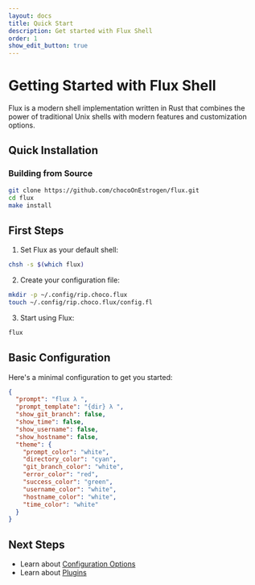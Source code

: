 ```yaml
---
layout: docs
title: Quick Start
description: Get started with Flux Shell
order: 1
show_edit_button: true
---
```


# Getting Started with Flux Shell

Flux is a modern shell implementation written in Rust that combines the power of traditional Unix shells with modern features and customization options.

## Quick Installation

### Building from Source
```bash
git clone https://github.com/chocoOnEstrogen/flux.git
cd flux
make install
```

## First Steps

1. Set Flux as your default shell:
```bash
chsh -s $(which flux)
```

2. Create your configuration file:
```bash
mkdir -p ~/.config/rip.choco.flux
touch ~/.config/rip.choco.flux/config.fl
```

3. Start using Flux:
```bash
flux
```

## Basic Configuration

Here's a minimal configuration to get you started:

```json
{
  "prompt": "flux λ ",
  "prompt_template": "{dir} λ ",
  "show_git_branch": false,
  "show_time": false,
  "show_username": false,
  "show_hostname": false,
  "theme": {
    "prompt_color": "white",
    "directory_color": "cyan",
    "git_branch_color": "white",
    "error_color": "red",
    "success_color": "green",
    "username_color": "white",
    "hostname_color": "white",
    "time_color": "white"
  }
}
```

## Next Steps

- Learn about [Configuration Options](/docs/configuration)
- Learn about [Plugins](/docs/plugins)